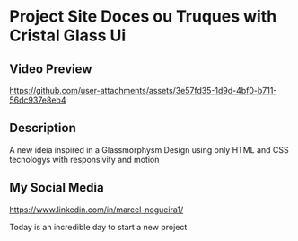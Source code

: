 # Project Site Doces ou Truques with Cristal Glass Ui 

## Video Preview


https://github.com/user-attachments/assets/3e57fd35-1d9d-4bf0-b711-56dc937e8eb4


## Description
A new ideia inspired in a Glassmorphysm Design
using only HTML and CSS tecnologys with responsivity and motion



## My Social Media

https://www.linkedin.com/in/marcel-nogueira1/

Today is an incredible day to start a new project
